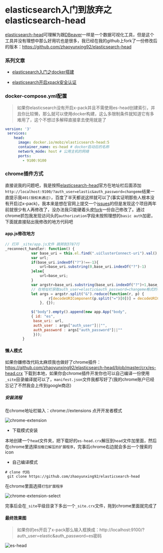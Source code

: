# elasticsearch入门到放弃之elasticsearch-head

[elasticsearch-head](https://github.com/mobz/elasticsearch-head)可理解为跟[DBeaver](https://dbeaver.io/)一样是一个数据可视化工具，但是这个工具并没有理想中那么好用坑也是很多，我已经在我的github上fork了一份修改后的版本：https://github.com/zhaoyunxing92/elasticsearch-head

### 系列文章

 * [elasticsearch入门之docker搭建](https://www.jianshu.com/p/ba7caa5bed53)

 * [elasticsearch开启xpack安全认证](https://www.jianshu.com/p/3b01817996c8)


### docker-compose.yml配置

> 如果你elasticsearch没有开启x-pack并且不需使用es-head创建索引，并且你比较懒，那么就可以使用docker构建，这么多限制条件就知道它有多难用了，这个不想过多解释直接拿去使用就是了

```yaml
version: '3'
 services:
    head:
      image: docker.io/mobz/elasticsearch-head:5
      container_name: es-head # docker启动后的名称
      network_mode: host # 公用主机的网络
      ports:
        - 9100:9100
```

### chrome插件方式

直接说我的问题吧，我是按照[elasticsearch-head](https://github.com/mobz/elasticsearch-head)官方在地址栏后面添加`http://localhost:9100/?auth_user=elastic&auth_password=changeme`结果一直提示我`401(授权未通过)`，百度了半天都说这样就可以了(事实证明那些人根本没有开启过x-pack)，我本来是想在官网上提交一个[issues](https://github.com/mobz/elasticsearch-head/issues)的但是发现这个项目两年前就很少有人再修改了，没办法我只能硬着头皮[fork](https://github.com/zhaoyunxing92/elasticsearch-head)一份自己修改了。通过chrome抓包我发现访问头的`authorization`字段未按照理想的`basic auth`加密，下面就直接贴出我修改的地方代码吧

#### app.js修改地方
```javascript
// 打开 _site/app.js文件 跳转到3787行
_reconnect_handler: function() {
			var base_uri = this.el.find(".uiClusterConnect-uri").val();
			var url;
			if(base_uri.indexOf("?")!==-1){
				url=base_uri.substring(0,base_uri.indexOf("?")-1)
			}else{
				url=base_uri;
			}
			var argstr=base_uri.substring(base_uri.indexOf("?")+1,base_uri.length-1)
			// 在地址栏获取auth_user=elastic&auth_password=changeme格式的参数
			let args = argstr.split("&").reduce(function(r, p) {
					r[decodeURIComponent(p.split("=")[0])] = decodeURIComponent(p.split("=")[1]); return r;
				}, {});
		
			$("body").empty().append(new app.App("body", 
			{ id: "es",
			 base_uri: url,
			 auth_user : args["auth_user"]||"", 
			 auth_password : args["auth_password"]||""
			 }));
		}
```

#### 懒人模式

如果你嫌修改代码太麻烦我也做好了chrome插件：https://github.com/zhaoyunxing92/elasticsearch-head/blob/master/crx/es-head.crx 下载到本地，如果你会chrome插件开发你也可以自己编译一份使用`_site`目录编译就可以了，`manifest.json`文件我都写好了(我的chrome账户已经忘记了不然我会上传到google商店)

##### 安装流程

 在chrome地址栏输入：chrome://extensions 点开开发者模式

![chrome-extension](https://gitee.com/sunny9/resource/raw/master/img/chrome-extensions.png)

 * 下载模式安装

 本地创建一个`head`文件夹，把下载好的`es-head.crx`解压到`head`文件加里面，然后在chrome里选择`加载已解压的扩展程序`，完事后chrome右边就会多出一个搜索的icon

 * 自己编译模式

  ```shell
  # clone 代码
   git clone https://github.com/zhaoyunxing92/elasticsearch-head

  ```
  在chrome里面选择`打包扩展程序`

![chrome-extension-select](https://gitee.com/sunny9/resource/raw/master/img/chrome-extensions-1.png)

  完事后会在`_site`平级目录下多出一个`_site.crx`文件，拖到chrome里面就完成了

#### 最终效果图

> 如果你的es开启了x-pack那么输入框换成：http://localhost:9100/?auth_user=elastic&auth_password=es密码

![es-head](https://gitee.com/sunny9/resource/raw/master/img/es-head.png)